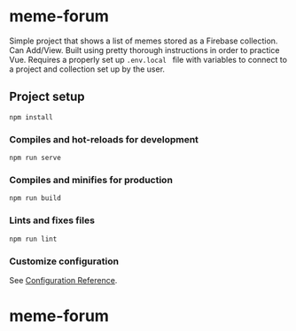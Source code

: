 # meme-forum
Simple project that shows a list of memes stored as a Firebase collection. Can Add/View. Built using pretty thorough instructions in order to practice Vue. Requires a properly set up ```.env.local ``` file with variables to connect to a project and collection set up by the user.

## Project setup
```
npm install
```

### Compiles and hot-reloads for development
```
npm run serve
```

### Compiles and minifies for production
```
npm run build
```

### Lints and fixes files
```
npm run lint
```

### Customize configuration
See [Configuration Reference](https://cli.vuejs.org/config/).
# meme-forum
